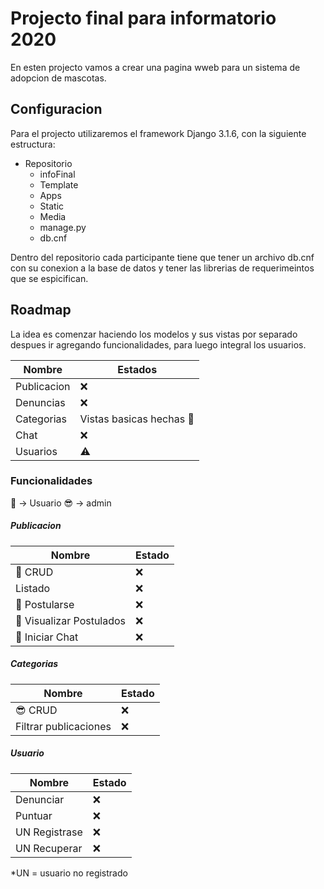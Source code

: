 # Projecto final para informatorio 2020
En esten projecto vamos a crear una pagina wweb para un sistema de adopcion de mascotas.

## Configuracion 
Para el projecto utilizaremos el framework Django 3.1.6, con la siguiente estructura: 
* Repositorio
  * infoFinal
  * Template
  * Apps
  * Static
  * Media
  * manage.py
  * db.cnf
  
Dentro del repositorio cada participante tiene que tener un archivo db.cnf con su conexion a la base de datos y tener las librerias de requerimeintos que se espicifican.

## Roadmap
La idea es comenzar haciendo los modelos y sus vistas por separado despues ir agregando funcionalidades, para luego integral los usuarios. 

Nombre | Estados 
--------|--------
Publicacion | :x:  
Denuncias  | :x:
Categorias | Vistas basicas hechas :construction_worker: 
Chat  | :x:
Usuarios | :warning: 

### Funcionalidades
:man: -> Usuario
:sunglasses: -> admin
##### Publicacion

Nombre | Estado
-------|-------
:man: CRUD | :x:
Listado | :x:
:man: Postularse | :x:
:man: Visualizar Postulados | :x:
:man: Iniciar Chat | :x: 

##### Categorias
Nombre | Estado
-------|-------
:sunglasses: CRUD | :x:
Filtrar publicaciones | :x:

##### Usuario
Nombre | Estado 
-------|-------
Denunciar | :x:
Puntuar   | :x:
UN Registrase | :x:
UN Recuperar | :x:

*UN = usuario no registrado
